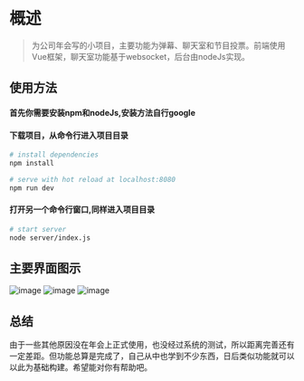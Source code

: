 # 概述

> 为公司年会写的小项目，主要功能为弹幕、聊天室和节目投票。前端使用Vue框架，聊天室功能基于websocket，后台由nodeJs实现。

## 使用方法

#### 首先你需要安装npm和nodeJs,安装方法自行google
#### 下载项目，从命令行进入项目目录
``` bash
# install dependencies
npm install

# serve with hot reload at localhost:8080
npm run dev
```

#### 打开另一个命令行窗口,同样进入项目目录
``` bash
# start server
node server/index.js
```

## 主要界面图示

![image](https://github.com/soggotheslitherer/cls-annual-meeting/blob/master/danmu.jpeg)
![image](https://github.com/soggotheslitherer/cls-annual-meeting/blob/master/chat.jpeg)
![image](https://github.com/soggotheslitherer/cls-annual-meeting/blob/master/vote.jpeg)

## 总结

由于一些其他原因没在年会上正式使用，也没经过系统的测试，所以距离完善还有一定差距。但功能总算是完成了，自己从中也学到不少东西，日后类似功能就可以以此为基础构建。希望能对你有帮助吧。
